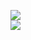 [![](https://img.shields.io/badge/Made%20With-Github%20Spray-lightgrey.svg?style=for-the-badge&logo=github)](https://github.com/Annihil/github-spray#1819)  
[![](https://i.imgur.com/2DrTn0Z.gif)](https://github.com/Annihil/github-spray)